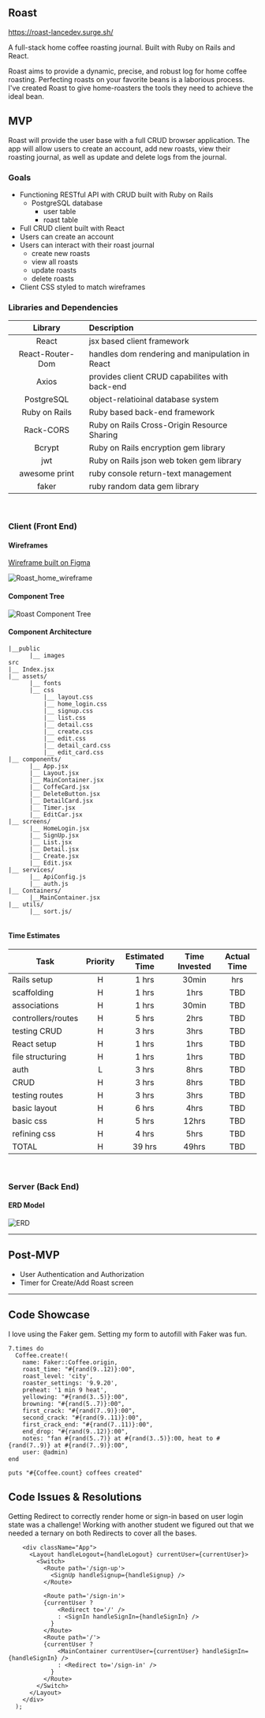 ## Roast

https://roast-lancedev.surge.sh/

A full-stack home coffee roasting journal. Built with Ruby on Rails and React.

Roast aims to provide a dynamic, precise, and robust log for home coffee roasting. Perfecting roasts on your favorite beans is a laborious process. I've created Roast to give home-roasters the tools they need to achieve the ideal bean.


## MVP

Roast will provide the user base with a full CRUD browser application. The app will allow users to create an account, add new roasts, view their roasting journal, as well as update and delete logs from the journal.


### Goals

- Functioning RESTful API with CRUD built with Ruby on Rails
  - PostgreSQL database
    - user table
    - roast table
- Full CRUD client built with React
- Users can create an account
- Users can interact with their roast journal
  - create new roasts
  - view all roasts
  - update roasts
  - delete roasts
- Client CSS styled to match wireframes

### Libraries and Dependencies

|     Library      | Description                                |
| :--------------: | :----------------------------------------- |
|      React       | jsx based client framework|
| React-Router-Dom | handles dom rendering and manipulation in React |
|      Axios       | provides client CRUD capabilites with back-end|
|    PostgreSQL    | object-relatioinal database system |
|  Ruby on Rails   | Ruby based back-end framework |
|   Rack-CORS      | Ruby on Rails Cross-Origin Resource Sharing |
|     Bcrypt       | Ruby on Rails encryption gem library |
|      jwt         | Ruby on Rails json web token gem library |
|  awesome print   | ruby console return-text management |
|     faker        | ruby random data gem library |

<br>

### Client (Front End)

#### Wireframes

[Wireframe built on Figma](https://www.figma.com/file/omQOSDP7DrWljFGpiiJdsN/Roast?node-id=0%3A1)

![Roast_home_wireframe](https://user-images.githubusercontent.com/90333715/145507264-c4e6087f-eedf-4780-8462-e99d8861ba25.png)


#### Component Tree
![Roast Component Tree](https://user-images.githubusercontent.com/90333715/146286298-cf7af3b0-db40-465a-a4cb-e8287f548bf2.png)


#### Component Architecture

``` structure
|__public
      |__ images
src
|__ Index.jsx
|__ assets/
      |__ fonts
      |__ css
          |__ layout.css
          |__ home_login.css
          |__ signup.css
          |__ list.css
          |__ detail.css
          |__ create.css
          |__ edit.css
          |__ detail_card.css
          |__ edit_card.css
|__ components/
      |__ App.jsx
      |__ Layout.jsx
      |__ MainContainer.jsx
      |__ CoffeCard.jsx
      |__ DeleteButton.jsx
      |__ DetailCard.jsx
      |__ Timer.jsx
      |__ EditCar.jsx
|__ screens/
      |__ HomeLogin.jsx
      |__ SignUp.jsx
      |__ List.jsx
      |__ Detail.jsx
      |__ Create.jsx
      |__ Edit.jsx
|__ services/
      |__ ApiConfig.js
      |__ auth.js
|__ Containers/
      |__MainContainer.jsx
|__ utils/
      |__ sort.js/
      
```

      
      
#### Time Estimates

| Task                | Priority | Estimated Time | Time Invested | Actual Time |
| ------------------- | :------: | :------------: | :-----------: | :---------: |
| Rails setup   |    H     |     1 hrs      |      30min   |     hrs     |
| scaffolding   |    H     |     1 hrs      |      1hrs    |     TBD     |
| associations  |    H     |     1 hrs      |      30min   |     TBD     |
| controllers/routes |  H  |     5 hrs      |      2hrs    |     TBD     |
| testing CRUD  |    H     |     3 hrs      |      3hrs    |     TBD     |
| React setup   |    H     |     1 hrs      |      1hrs    |     TBD     |
| file structuring |    H  |     1 hrs      |      1hrs    |     TBD     |
| auth          |    L     |     3 hrs      |      8hrs    |     TBD     |
| CRUD          |    H     |     3 hrs      |      8hrs    |     TBD     |
| testing routes |    H    |     3 hrs      |      3hrs    |     TBD     |
| basic layout  |    H     |     6 hrs      |      4hrs    |     TBD     |  
| basic css     |    H     |     5 hrs      |      12hrs   |     TBD     |
| refining css  |    H     |     4 hrs      |      5hrs    |     TBD     |
| TOTAL         |    H     |     39 hrs     |      49hrs   |     TBD     |


<br>

### Server (Back End)

#### ERD Model

![ERD](https://user-images.githubusercontent.com/90333715/145507583-40425bec-52fe-437a-8d7b-9f6d1cdec035.png)
<br>

***

## Post-MVP

- User Authentication and Authorization
- Timer for Create/Add Roast screen

***

## Code Showcase

I love using the Faker gem. Setting my form to autofill with Faker was fun.
```
7.times do 
  Coffee.create!(
    name: Faker::Coffee.origin,
    roast_time: "#{rand(9..12)}:00",
    roast_level: 'city',
    roaster_settings: '9.9.20',
    preheat: '1 min 9 heat',
    yellowing: "#{rand(3..5)}:00",
    browning: "#{rand(5..7)}:00",
    first_crack: "#{rand(7..9)}:00",
    second_crack: "#{rand(9..11)}:00",
    first_crack_end: "#{rand(7..11)}:00",
    end_drop: "#{rand(9..12)}:00",
    notes: "fan #{rand(5..7)} at #{rand(3..5)}:00, heat to #{rand(7..9)} at #{rand(7..9)}:00",
    user: @admin)
end

puts "#{Coffee.count} coffees created"
```



## Code Issues & Resolutions

Getting Redirect to correctly render home or sign-in based on user login state was a challenge! 
Working with another student we figured out that we needed a ternary on both Redirects to cover all the bases.

```
    <div className="App">
      <Layout handleLogout={handleLogout} currentUser={currentUser}>
        <Switch>
          <Route path='/sign-up'>
            <SignUp handleSignup={handleSignup} />
          </Route>

          <Route path='/sign-in'>
          {currentUser ?
              <Redirect to='/' />
              : <SignIn handleSignIn={handleSignIn} />
            }
          </Route>
          <Route path='/'>
          {currentUser ?
              <MainContainer currentUser={currentUser} handleSignIn={handleSignIn} />
              : <Redirect to='/sign-in' />
            }
          </Route>
        </Switch>
      </Layout>
    </div>
  );
  ```


